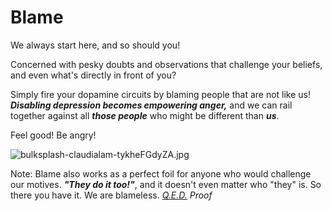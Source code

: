 # Blame

We always start here, and so should you!

Concerned with pesky doubts and observations that challenge your beliefs, and even what's directly in front of you?

Simply fire your dopamine circuits by blaming people that are not like us! _**Disabling depression becomes empowering anger,**_ and we can rail together against all _**those people**_ who might be different than _**us**_.

Feel good! Be angry!

<img class="bordered" src="/_merged_assets/_static/images/bulksplash-claudialam-tykheFGdyZA.jpg" alt="bulksplash-claudialam-tykheFGdyZA.jpg" />

Note: Blame also works as a perfect foil for anyone who would challenge our motives. _**"They do it too!"**_, and it doesn't even matter who "they" is. So there you have it. We are blameless. _[Q.E.D.](https://en.wikipedia.org/wiki/Q.E.D.) Proof_